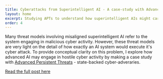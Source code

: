 ```yaml
---
title: Cyberattacks from Superintelligent AI - A case-study with Advanced Persistent Threats (APTs)
layout: home
excerpt: Studying APTs to understand how superintelligent AIs might carry out cyberattacks (ERA fellowship)
order: 4
---
```


Many threat models involving misaligned superintelligent AI refer to the system engaging in malicious cyber activity. However, these threat models are very light on the detail of how exactly an AI system would execute it's cyber attack. To provide conceptual clarity on this problem, I explore how advanced AI may engage in hostile cyber activity by making a case study with [Advanced Persistent Threats](https://en.wikipedia.org/wiki/Advanced_persistent_threat) - state-backed cyber-adveraries. 


[Read the full post here](https://forum.effectivealtruism.org/posts/bhrKwJE7Ggv7AFM7C/modelling-large-scale-cyber-attacks-from-advanced-ai-systems)
